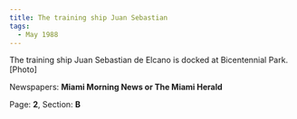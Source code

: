 ```yaml
---  
title: The training ship Juan Sebastian  
tags:  
  - May 1988  
---  
```

  
The training ship Juan Sebastian de Elcano is docked at Bicentennial Park. [Photo]  
  
Newspapers: **Miami Morning News or The Miami Herald**  
  
Page: **2**, Section: **B** 
